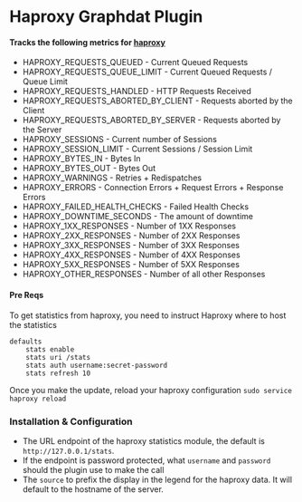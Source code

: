 # Haproxy Graphdat Plugin

#### Tracks the following metrics for [haproxy](http://haproxy.1wt.eu)

* HAPROXY_REQUESTS_QUEUED - Current Queued Requests
* HAPROXY_REQUESTS_QUEUE_LIMIT - Current Queued Requests / Queue Limit
* HAPROXY_REQUESTS_HANDLED - HTTP Requests Received
* HAPROXY_REQUESTS_ABORTED_BY_CLIENT - Requests aborted by the Client
* HAPROXY_REQUESTS_ABORTED_BY_SERVER - Requests aborted by the Server
* HAPROXY_SESSIONS - Current number of Sessions
* HAPROXY_SESSION_LIMIT - Current Sessions / Session Limit
* HAPROXY_BYTES_IN - Bytes In
* HAPROXY_BYTES_OUT - Bytes Out
* HAPROXY_WARNINGS - Retries + Redispatches
* HAPROXY_ERRORS - Connection Errors + Request Errors + Response Errors
* HAPROXY_FAILED_HEALTH_CHECKS - Failed Health Checks
* HAPROXY_DOWNTIME_SECONDS - The amount of downtime
* HAPROXY_1XX_RESPONSES - Number of 1XX Responses
* HAPROXY_2XX_RESPONSES - Number of 2XX Responses
* HAPROXY_3XX_RESPONSES - Number of 3XX Responses
* HAPROXY_4XX_RESPONSES - Number of 4XX Responses
* HAPROXY_5XX_RESPONSES - Number of 5XX Responses
* HAPROXY_OTHER_RESPONSES - Number of all other Responses

#### Pre Reqs

To get statistics from haproxy, you need to instruct Haproxy where to host the statistics

	defaults
		stats enable
		stats uri /stats
		stats auth username:secret-password
		stats refresh 10

Once you make the update, reload your haproxy configuration
	`sudo service haproxy reload`

### Installation & Configuration

* The URL endpoint of the haproxy statistics module, the default is `http://127.0.0.1/stats`.
* If the endpoint is password protected, what `username` and `password` should the plugin use to make the call
* The `source` to prefix the display in the legend for the haproxy data.  It will default to the hostname of the server.
